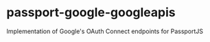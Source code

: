 passport-google-googleapis
==========================

Implementation of Google's OAuth Connect endpoints for PassportJS
